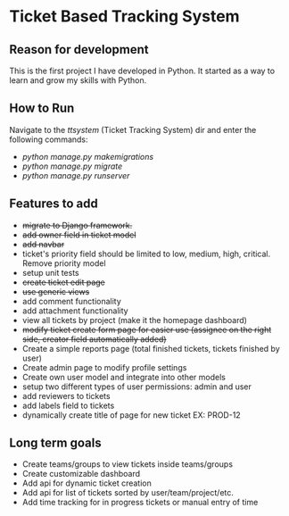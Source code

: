 Ticket Based Tracking System
================================

Reason for development
----------------------
This is the first project I have developed in Python. It started as a way to learn and grow my skills with Python.

How to Run
----------
Navigate to the *ttsystem* (Ticket Tracking System) dir and enter the following commands: 
 * *python manage.py makemigrations*
 * *python manage.py migrate*
 * *python manage.py runserver*

Features to add
---------------
 * <strike>migrate to Django framework.</strike>
 * <strike>add owner field in ticket model</strike>
 * <strike>add navbar</strike>
 * ticket's priority field should be limited to low, medium, high, critical. Remove priority model
 * setup unit tests
 * <strike>create ticket edit page</strike>
 * <strike>use generic views</strike>
 * add comment functionality
 * add attachment functionality
 * view all tickets by project (make it the homepage dashboard)
 * <strike>modify ticket create form page for easier use (assignee on the right side, creator field automatically added)</strike>
 * Create a simple reports page (total finished tickets, tickets finished by user)
 * Create admin page to modify profile settings
 * Create own user model and integrate into other models
 * setup two different types of user permissions: admin and user
 * add reviewers to tickets
 * add labels field to tickets
 * dynamically create title of page for new ticket EX: PROD-12

Long term goals
------------------------
 * Create teams/groups to view tickets inside teams/groups
 * Create customizable dashboard
 * Add api for dynamic ticket creation
 * Add api for list of tickets sorted by user/team/project/etc.
 * Add time tracking for in progress tickets or manual entry of time

 